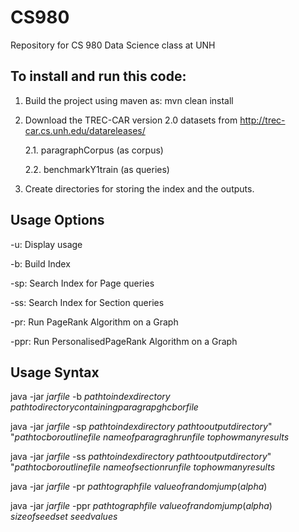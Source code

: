 # CS980
Repository for CS 980 Data Science class at UNH

## To install and run this code:  
1. Build the project using maven as: mvn clean install
2. Download the TREC-CAR version 2.0 datasets from http://trec-car.cs.unh.edu/datareleases/ 
    
    2.1. paragraphCorpus  (as corpus)
    
    2.2. benchmarkY1train (as queries)
    
3. Create directories for storing the index and the outputs. 

## Usage Options
-u: Display usage

-b: Build Index

-sp: Search Index for Page queries

-ss: Search Index for Section queries

-pr: Run PageRank Algorithm on a Graph

-ppr: Run PersonalisedPageRank Algorithm on a Graph

## Usage Syntax 
java -jar $jar file$ -b $path to index directory$ $path to directory containing paragrapgh cbor file$

java -jar $jar file$ -sp $path to index directory$ $path to output directory$" "$path to cbor outline file$ $name of paragragh run file$ $top how many results$

java -jar $jar file$ -ss $path to index directory$ $path to output directory$" "$path to cbor outline file$ $name of section run file$ $top how many results$

java -jar $jar file$ -pr $path to graph file$ $value of random jump (alpha)$

java -jar $jar file$ -ppr $path to graph file$ $value of random jump (alpha)$ $size of seed set$ $seed values$

